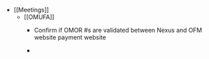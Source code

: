 - [[Meetings]]
	 - [[OMUFA]]
		 - Confirm if OMOR #s are validated between Nexus and OFM website payment website

		 - 
